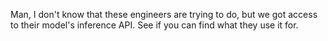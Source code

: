Man, I don't know that these engineers are trying to do, but we got access to their model's inference API. See if you can find what they use it for.
